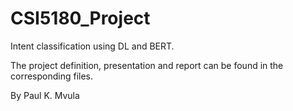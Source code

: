 # CSI5180_Project

Intent classification using DL and BERT.

The project definition, presentation and report can be found in the corresponding files.

By Paul K. Mvula
